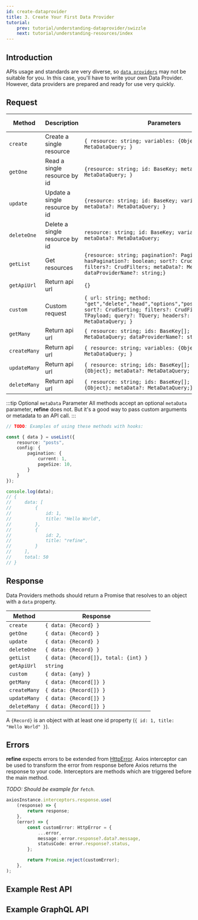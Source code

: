 ```yaml
---
id: create-dataprovider
title: 3. Create Your First Data Provider
tutorial:
    prev: tutorial/understanding-dataprovider/swizzle
    next: tutorial/understanding-resources/index
---
```


## Introduction

APIs usage and standards are very diverse, so [`data providers`](#) may not be suitable for you. 
In this case, you'll have to write your own Data Provider. 
However, data providers are prepared and ready for use very quickly.

## Request

| Method       | Description                    | Parameters                                                                                                                                                                                               | Is Required |
| ------------ | ------------------------------ | -------------------------------------------------------------------------------------------------------------------------------------------------------------------------------------------------------- | ----------- |
| `create`     | Create a single resource       | `{ resource: string; variables: {Object}; metaData?: MetaDataQuery; }`                                                                                                                                   | true        |
| `getOne`     | Read a single resource by id   | `{resource: string; id: BaseKey; metaData?: MetaDataQuery; }`                                                                                                                                            | true        |
| `update`     | Update a single resource by id | `{resource: string; id: BaseKey; variables: {Object}; metaData?: MetaDataQuery; }`                                                                                                                       | true        |
| `deleteOne`  | Delete a single resource by id | `resource: string; id: BaseKey; variables?: {Object}; metaData?: MetaDataQuery;`                                                                                                                         | true        |
| `getList`    | Get resources                  | `{resource: string; pagination?: Pagination; hasPagination?: boolean; sort?: CrudSorting; filters?: CrudFilters; metaData?: MetaDataQuery; dataProviderName?: string;}`                                  | true        |
| `getApiUrl`  | Return api url                 | `{}`                                                                                                                                                                                                     | true        |
| `custom`     | Custom request                 | `{ url: string; method: "get","delete","head","options","post","put","patch"; sort?: CrudSorting; filters?: CrudFilter[]; payload?: TPayload; query?: TQuery; headers?: {}; metaData?: MetaDataQuery; }` | false       |
| `getMany`    | Return api url                 | `{ resource: string; ids: BaseKey[]; metaData?: MetaDataQuery; dataProviderName?: string; }`                                                                                                             | false       |
| `createMany` | Return api url                 | `{ resource: string; variables: {Object}[]; metaData?: MetaDataQuery; }`                                                                                                                                 | false       |
| `updateMany` | Return api url                 | `{ resource: string; ids: BaseKey[]; variables: {Object}; metaData?: MetaDataQuery; }`                                                                                                                   | false       |
| `deleteMany` | Return api url                 | `{ resource: string; ids: BaseKey[]; variables?: {Object}; metaData?: MetaDataQuery;}`                                                                                                                   | false       |

:::tip Optional `metaData` Parameter
All methods accept an optional `metaData` parameter, **refine** does not. 
But it's a good way to pass custom arguments or metadata to an API call.
:::


```ts
// TODO: Examples of using these methods with hooks:

const { data } = useList({
    resource: "posts",
    config: {
        pagination: {
            current: 1,
            pageSize: 10,
        }
    }
});

console.log(data);
// { 
//     data: [
//         {
//             id: 1,
//             title: "Hello World",
//         },
//         {
//             id: 2,
//             title: "refine",
//         }
//     ], 
//     total: 50
// }
```

## Response

Data Providers methods should return a Promise that resolves to an object with a `data` property.

| Method       | Response                             |
| ------------ | ------------------------------------ |
| `create`     | `{ data: {Record} }`                 |
| `getOne`     | `{ data: {Record} }`                 |
| `update`     | `{ data: {Record} }`                 |
| `deleteOne`  | `{ data: {Record} }`                 |
| `getList`    | `{ data: {Record[]}, total: {int} }` |
| `getApiUrl`  | `string`                             |
| `custom`     | `{ data: {any} }`                    |
| `getMany`    | `{ data: {Record[]} }`               |
| `createMany` | `{ data: {Record[]} }`               |
| `updateMany` | `{ data: {Record[]} }`               |
| `deleteMany` | `{ data: {Record[]} }`               |

A `{Record}` is an object with at least one id property (`{ id: 1, title: "Hello World" }`).

## Errors

**refine** expects errors to be extended from [HttpError](../../../../packages/core/src/interfaces/HttpError.ts). Axios interceptor can be used to transform the error from response before Axios returns the response to your code. Interceptors are methods which are triggered before the main method. 

*TODO: Should be example for `fetch`.*

```ts title=dataProvider.ts
axiosInstance.interceptors.response.use(
    (response) => {
        return response;
    },
    (error) => {
        const customError: HttpError = {
            ...error,
            message: error.response?.data?.message,
            statusCode: error.response?.status,
        };

        return Promise.reject(customError);
    },
);
```


## Example Rest API
## Example GraphQL API

